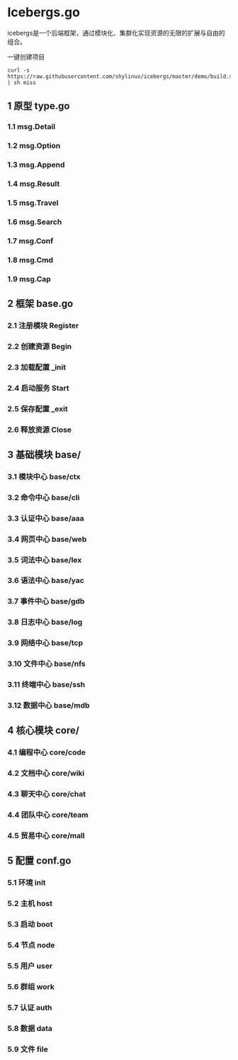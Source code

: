 # Icebergs.go

icebergs是一个后端框架，通过模块化、集群化实现资源的无限的扩展与自由的组合。

一键创建项目
```
curl -s https://raw.githubusercontent.com/shylinux/icebergs/master/demo/build.sh | sh miss
```

## 1 原型 type.go
### 1.1 msg.Detail
### 1.2 msg.Option
### 1.3 msg.Append
### 1.4 msg.Result
### 1.5 msg.Travel
### 1.6 msg.Search
### 1.7 msg.Conf
### 1.8 msg.Cmd
### 1.9 msg.Cap

## 2 框架 base.go
### 2.1 注册模块 Register
### 2.2 创建资源 Begin
### 2.3 加载配置 _init
### 2.4 启动服务 Start
### 2.5 保存配置 _exit
### 2.6 释放资源 Close

## 3 基础模块 base/
### 3.1 模块中心 base/ctx
### 3.2 命令中心 base/cli
### 3.3 认证中心 base/aaa
### 3.4 网页中心 base/web

### 3.5 词法中心 base/lex
### 3.6 语法中心 base/yac
### 3.7 事件中心 base/gdb
### 3.8 日志中心 base/log

### 3.9 网络中心 base/tcp
### 3.10 文件中心 base/nfs
### 3.11 终端中心 base/ssh
### 3.12 数据中心 base/mdb

## 4 核心模块 core/
### 4.1 编程中心 core/code
### 4.2 文档中心 core/wiki
### 4.3 聊天中心 core/chat
### 4.4 团队中心 core/team
### 4.5 贸易中心 core/mall

## 5 配置 conf.go
### 5.1 环境 init
### 5.2 主机 host
### 5.3 启动 boot
### 5.4 节点 node
### 5.5 用户 user
### 5.6 群组 work
### 5.7 认证 auth
### 5.8 数据 data
### 5.9 文件 file

